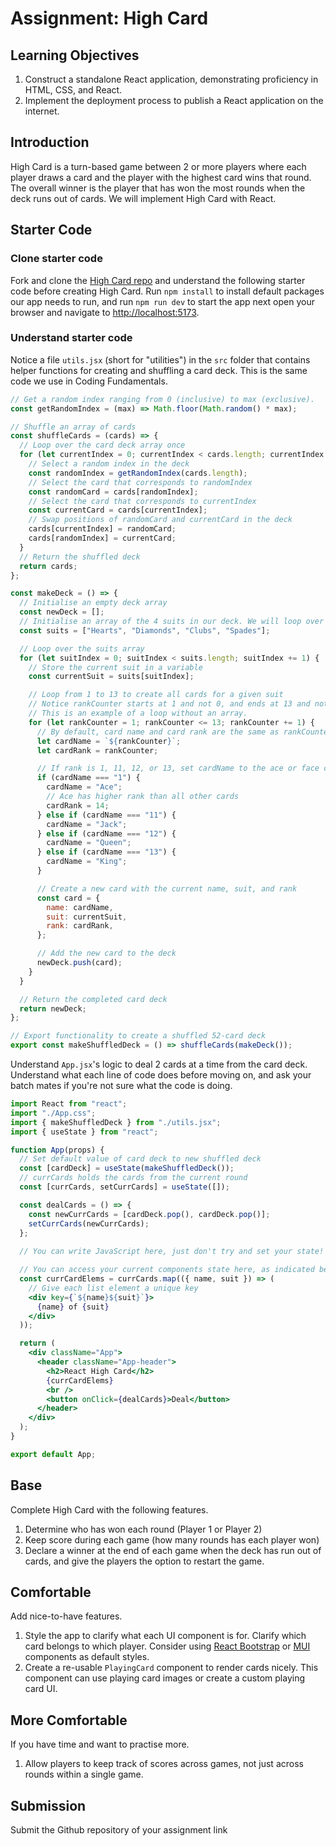 # Assignment: High Card

## Learning Objectives

1. Construct a standalone React application, demonstrating proficiency in HTML, CSS, and React.
2. Implement the deployment process to publish a React application on the internet.

## Introduction

High Card is a turn-based game between 2 or more players where each player draws a card and the player with the highest card wins that round. The overall winner is the player that has won the most rounds when the deck runs out of cards. We will implement High Card with React.

## Starter Code

### Clone starter code

Fork and clone the <a href="https://github.com/SkillsUnion/high-card" target="_blank">High Card repo</a> and understand the following starter code before creating High Card. Run `npm install` to install default packages our app needs to run, and run `npm run dev` to start the app next open your browser and navigate to <a href="http://localhost:5173/" target="_blank">http://localhost:5173</a>.

### Understand starter code

Notice a file `utils.jsx` (short for "utilities") in the `src` folder that contains helper functions for creating and shuffling a card deck. This is the same code we use in Coding Fundamentals.

```javascript
// Get a random index ranging from 0 (inclusive) to max (exclusive).
const getRandomIndex = (max) => Math.floor(Math.random() * max);

// Shuffle an array of cards
const shuffleCards = (cards) => {
  // Loop over the card deck array once
  for (let currentIndex = 0; currentIndex < cards.length; currentIndex += 1) {
    // Select a random index in the deck
    const randomIndex = getRandomIndex(cards.length);
    // Select the card that corresponds to randomIndex
    const randomCard = cards[randomIndex];
    // Select the card that corresponds to currentIndex
    const currentCard = cards[currentIndex];
    // Swap positions of randomCard and currentCard in the deck
    cards[currentIndex] = randomCard;
    cards[randomIndex] = currentCard;
  }
  // Return the shuffled deck
  return cards;
};

const makeDeck = () => {
  // Initialise an empty deck array
  const newDeck = [];
  // Initialise an array of the 4 suits in our deck. We will loop over this array.
  const suits = ["Hearts", "Diamonds", "Clubs", "Spades"];

  // Loop over the suits array
  for (let suitIndex = 0; suitIndex < suits.length; suitIndex += 1) {
    // Store the current suit in a variable
    const currentSuit = suits[suitIndex];

    // Loop from 1 to 13 to create all cards for a given suit
    // Notice rankCounter starts at 1 and not 0, and ends at 13 and not 12.
    // This is an example of a loop without an array.
    for (let rankCounter = 1; rankCounter <= 13; rankCounter += 1) {
      // By default, card name and card rank are the same as rankCounter
      let cardName = `${rankCounter}`;
      let cardRank = rankCounter;

      // If rank is 1, 11, 12, or 13, set cardName to the ace or face card's name
      if (cardName === "1") {
        cardName = "Ace";
        // Ace has higher rank than all other cards
        cardRank = 14;
      } else if (cardName === "11") {
        cardName = "Jack";
      } else if (cardName === "12") {
        cardName = "Queen";
      } else if (cardName === "13") {
        cardName = "King";
      }

      // Create a new card with the current name, suit, and rank
      const card = {
        name: cardName,
        suit: currentSuit,
        rank: cardRank,
      };

      // Add the new card to the deck
      newDeck.push(card);
    }
  }

  // Return the completed card deck
  return newDeck;
};

// Export functionality to create a shuffled 52-card deck
export const makeShuffledDeck = () => shuffleCards(makeDeck());
```

Understand `App.jsx`'s logic to deal 2 cards at a time from the card deck. Understand what each line of code does before moving on, and ask your batch mates if you're not sure what the code is doing.

```jsx
import React from "react";
import "./App.css";
import { makeShuffledDeck } from "./utils.jsx";
import { useState } from "react";

function App(props) {
  // Set default value of card deck to new shuffled deck
  const [cardDeck] = useState(makeShuffledDeck());
  // currCards holds the cards from the current round
  const [currCards, setCurrCards] = useState([]);

  const dealCards = () => {
    const newCurrCards = [cardDeck.pop(), cardDeck.pop()];
    setCurrCards(newCurrCards);
  };
  
  // You can write JavaScript here, just don't try and set your state!

  // You can access your current components state here, as indicated below
  const currCardElems = currCards.map(({ name, suit }) => (
    // Give each list element a unique key
    <div key={`${name}${suit}`}>
      {name} of {suit}
    </div>
  ));

  return (
    <div className="App">
      <header className="App-header">
        <h2>React High Card</h2>
        {currCardElems}
        <br />
        <button onClick={dealCards}>Deal</button>
      </header>
    </div>
  );
}

export default App;
```

## Base

Complete High Card with the following features.

1. Determine who has won each round (Player 1 or Player 2)
2. Keep score during each game (how many rounds has each player won)
3. Declare a winner at the end of each game when the deck has run out of cards, and give the players the option to restart the game.

## Comfortable

Add nice-to-have features.

1. Style the app to clarify what each UI component is for. Clarify which card belongs to which player. Consider using <a href="https://react-bootstrap.github.io/docs/components/accordion" target="_blank">React Bootstrap</a> or <a href="https://mui.com/core/" target="_blank">MUI</a> components as default styles.
2. Create a re-usable `PlayingCard` component to render cards nicely. This component can use playing card images or create a custom playing card UI.

## More Comfortable

If you have time and want to practise more.

1. Allow players to keep track of scores across games, not just across rounds within a single game.

## Submission

Submit the Github repository of your assignment link

